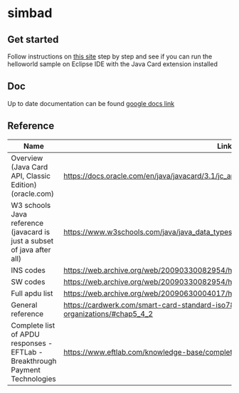 # simbad

## Get started

Follow instructions on [this site](https://docs.oracle.com/en/java/javacard/3.1/guide/installation.html) step by step and see if you can run the helloworld sample on Eclipse IDE with the Java Card extension installed 

## Doc

Up to date documentation can be found [google docs link](https://docs.google.com/document/d/1BP56vNIjwO9AzuCxTIX0QsfaliLdvZJkPi3fqPDatSw/edit?usp=sharing)


## Reference

Name | Link
--- | ---
Overview (Java Card API, Classic Edition) (oracle.com) | https://docs.oracle.com/en/java/javacard/3.1/jc_api_srvc/api_classic/index.html 
W3 schools Java reference (javacard is just a subset of java after all) | https://www.w3schools.com/java/java_data_types.asp 
INS codes | https://web.archive.org/web/20090330082954/http://www.wrankl.de/SCTables/SCTables.html 
SW codes | https://web.archive.org/web/20090330082954/http://www.wrankl.de/SCTables/SCTables.html 
Full apdu list | https://web.archive.org/web/20090630004017/http://cheef.ru/docs/HowTo/APDU.info 
General reference | https://cardwerk.com/smart-card-standard-iso7816-4-section-5-basic-organizations/#chap5_4_2 
Complete list of APDU responses - EFTLab - Breakthrough Payment Technologies | https://www.eftlab.com/knowledge-base/complete-list-of-apdu-responses/
